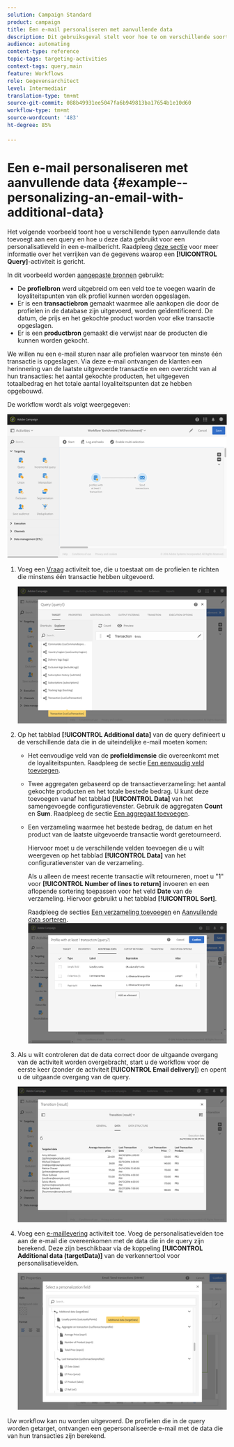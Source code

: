 ```yaml
---
solution: Campaign Standard
product: campaign
title: Een e-mail personaliseren met aanvullende data
description: Dit gebruiksgeval stelt voor hoe te om verschillende soorten extra gegevens aan een vraag toe te voegen en het als verpersoonlijkingsgebied in een e-mail te gebruiken.
audience: automating
content-type: reference
topic-tags: targeting-activities
context-tags: query,main
feature: Workflows
role: Gegevensarchitect
level: Intermediair
translation-type: tm+mt
source-git-commit: 088b49931ee5047fa6b949813ba17654b1e10d60
workflow-type: tm+mt
source-wordcount: '483'
ht-degree: 85%

---
```



# Een e-mail personaliseren met aanvullende data {#example--personalizing-an-email-with-additional-data}

Het volgende voorbeeld toont hoe u verschillende typen aanvullende data toevoegt aan een query en hoe u deze data gebruikt voor een personalisatieveld in een e-mailbericht. Raadpleeg [deze sectie](../../automating/using/query.md#enriching-data) voor meer informatie over het verrijken van de gegevens waarop een **[!UICONTROL Query]**-activiteit is gericht.

In dit voorbeeld worden [aangepaste bronnen](../../developing/using/data-model-concepts.md) gebruikt:

* De **profielbron** werd uitgebreid om een veld toe te voegen waarin de loyaliteitspunten van elk profiel kunnen worden opgeslagen.
* Er is een **transactiebron** gemaakt waarmee alle aankopen die door de profielen in de database zijn uitgevoerd, worden geïdentificeerd. De datum, de prijs en het gekochte product worden voor elke transactie opgeslagen.
* Er is een **productbron** gemaakt die verwijst naar de producten die kunnen worden gekocht.

We willen nu een e-mail sturen naar alle profielen waarvoor ten minste één transactie is opgeslagen. Via deze e-mail ontvangen de klanten een herinnering van de laatste uitgevoerde transactie en een overzicht van al hun transacties: het aantal gekochte producten, het uitgegeven totaalbedrag en het totale aantal loyaliteitspunten dat ze hebben opgebouwd.

De workflow wordt als volgt weergegeven:

![](assets/enrichment_example1.png)

1. Voeg een [Vraag](../../automating/using/query.md) activiteit toe, die u toestaat om de profielen te richten die minstens één transactie hebben uitgevoerd.

   ![](assets/enrichment_example2.png)

1. Op het tabblad **[!UICONTROL Additional data]** van de query definieert u de verschillende data die in de uiteindelijke e-mail moeten komen:

   * Het eenvoudige veld van de **profieldimensie** die overeenkomt met de loyaliteitspunten. Raadpleeg de sectie [Een eenvoudig veld toevoegen](../../automating/using/query.md#adding-a-simple-field).
   * Twee aggregaten gebaseerd op de transactieverzameling: het aantal gekochte producten en het totale bestede bedrag. U kunt deze toevoegen vanaf het tabblad **[!UICONTROL Data]** van het samengevoegde configuratievenster. Gebruik de aggregaten **Count** en **Sum**. Raadpleeg de sectie [Een aggregaat toevoegen](../../automating/using/query.md#adding-an-aggregate).
   * Een verzameling waarmee het bestede bedrag, de datum en het product van de laatste uitgevoerde transactie wordt geretourneerd.

      Hiervoor moet u de verschillende velden toevoegen die u wilt weergeven op het tabblad **[!UICONTROL Data]** van het configuratievenster van de verzameling.

      Als u alleen de meest recente transactie wilt retourneren, moet u &quot;1&quot; voor **[!UICONTROL Number of lines to return]** invoeren en een aflopende sortering toepassen voor het veld **Date** van de verzameling. Hiervoor gebruikt u het tabblad **[!UICONTROL Sort]**.

      Raadpleeg de secties [Een verzameling toevoegen](../../automating/using/query.md#adding-a-collection) en [Aanvullende data sorteren](../../automating/using/query.md#sorting-additional-data).
   ![](assets/enrichment_example4.png)

1. Als u wilt controleren dat de data correct door de uitgaande overgang van de activiteit worden overgebracht, start u de workflow voor de eerste keer (zonder de activiteit **[!UICONTROL Email delivery]**) en opent u de uitgaande overgang van de query.

   ![](assets/enrichment_example5.png)

1. Voeg een [e-maillevering](../../automating/using/email-delivery.md) activiteit toe. Voeg de personalisatievelden toe aan de e-mail die overeenkomen met de data die in de query zijn berekend. Deze zijn beschikbaar via de koppeling **[!UICONTROL Additional data (targetData)]** van de verkennertool voor personalisatievelden.

   ![](assets/enrichment_example3.png)

Uw workflow kan nu worden uitgevoerd. De profielen die in de query worden getarget, ontvangen een gepersonaliseerde e-mail met de data die van hun transacties zijn berekend.
